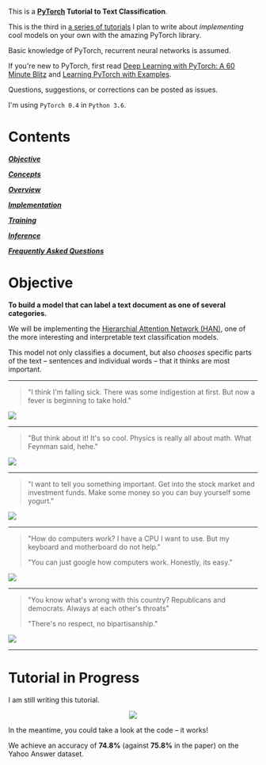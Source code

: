 This is a **[PyTorch](https://pytorch.org) Tutorial to Text Classification**.

This is the third in [a series of tutorials](https://github.com/sgrvinod/Deep-Tutorials-for-PyTorch) I plan to write about _implementing_ cool models on your own with the amazing PyTorch library.

Basic knowledge of PyTorch, recurrent neural networks is assumed.

If you're new to PyTorch, first read [Deep Learning with PyTorch: A 60 Minute Blitz](https://pytorch.org/tutorials/beginner/deep_learning_60min_blitz.html) and [Learning PyTorch with Examples](https://pytorch.org/tutorials/beginner/pytorch_with_examples.html).

Questions, suggestions, or corrections can be posted as issues.

I'm using `PyTorch 0.4` in `Python 3.6`.

# Contents

[***Objective***](https://github.com/sgrvinod/a-PyTorch-Tutorial-to-Text-Classification#objective)

[***Concepts***](https://github.com/sgrvinod/a-PyTorch-Tutorial-to-Text-Classification#tutorial-in-progress)

[***Overview***](https://github.com/sgrvinod/a-PyTorch-Tutorial-to-Text-Classification#tutorial-in-progress)

[***Implementation***](https://github.com/sgrvinod/a-PyTorch-Tutorial-to-Text-Classification#tutorial-in-progress)

[***Training***](https://github.com/sgrvinod/a-PyTorch-Tutorial-to-Text-Classification#tutorial-in-progress)

[***Inference***](https://github.com/sgrvinod/a-PyTorch-Tutorial-to-Text-Classification#tutorial-in-progress)

[***Frequently Asked Questions***](https://github.com/sgrvinod/a-PyTorch-Tutorial-to-Text-Classification#tutorial-in-progress)

# Objective

**To build a model that can label a text document as one of several categories.**

 We will be implementing the [Hierarchial Attention Network (HAN)](https://www.cs.cmu.edu/~hovy/papers/16HLT-hierarchical-attention-networks.pdf), one of the more interesting and interpretable text classification models.

This model not only classifies a document, but also _chooses_ specific parts of the text –  sentences and individual words – that it thinks are most important.

---

> "I think I'm falling sick. There was some indigestion at first. But now a fever is beginning to take hold."

![](./img/health.png)

---

> "But think about it! It's so cool. Physics is really all about math. What Feynman said, hehe."

![](./img/science.png)

---

> "I want to tell you something important. Get into the stock market and investment funds. Make some money so you can buy yourself some yogurt."

![](./img/finance.png)

---

> "How do computers work? I have a CPU I want to use. But my keyboard and motherboard do not help."
>
> "You can just google how computers work. Honestly, its easy."

![](./img/computers.png)

---

> "You know what's wrong with this country? Republicans and democrats. Always at each other's throats"
>
> "There's no respect, no bipartisanship."

![](./img/politics.png)

---

# Tutorial in Progress

I am still writing this tutorial.

<p align="center">
<img src="./img/incomplete.jpg">
</p>

In the meantime, you could take a look at the code – it works!

We achieve an accuracy of **74.8%** (against **75.8%** in the paper) on the Yahoo Answer dataset.
